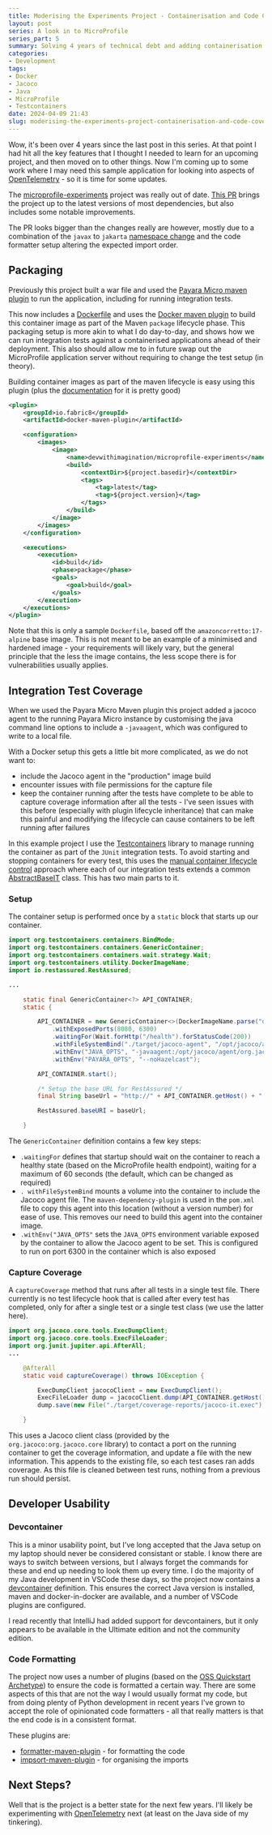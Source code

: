 ```yaml
---
title: Moderising the Experiments Project - Containerisation and Code Coverage Improvements
layout: post
series: A look in to MicroProfile
series_part: 5
summary: Solving 4 years of technical debt and adding containerisation to the project.
categories:
- Development
tags:
- Docker
- Jacoco
- Java
- MicroProfile
- Testcontainers
date: 2024-04-09 21:43
slug: moderising-the-experiments-project-containerisation-and-code-coverage-improvements
---
```

Wow, it's been over 4 years since the last post in this series. At that point I had hit all the key features that I thought I needed to learn for an upcoming project, and then moved on to other things. Now I'm coming up to some work where I may need this sample application for looking into aspects of [OpenTelemetry][opentelemetry] - so it is time for some updates.

The [microprofile-experiments](https://github.com/dhutchison/microprofile-experiments) project was really out of date. [This PR](https://github.com/dhutchison/microprofile-experiments/pull/2/files) brings the project up to the latest versions of most dependencies, but also includes some notable improvements.

The PR looks bigger than the changes really are however, mostly due to a combination of the `javax` to `jakarta` [namespace change][jakarta-namespace-change] and the code formatter setup altering the expected import order.

<!--more-->

## Packaging

Previously this project built a war file and used the [Payara Micro maven plugin][payara-micro-maven-plugin] to run the application, including for running integration tests.

This now includes a [Dockerfile](https://github.com/dhutchison/microprofile-experiments/blob/139b72cc668b225c148e09fb0a9dc9ef74d6965e/Dockerfile) and uses the [Docker maven plugin][docker-maven-plugin] to build this container image as part of the Maven `package` lifecycle phase. This packaging setup is more akin to what I do day-to-day, and shows how we can run integration tests against a containerised applications ahead of their deployment. This also should allow me to in future swap out the MicroProfile application server without requiring to change the test setup (in theory).

Building container images as part of the maven lifecycle is easy using this plugin (plus the [documentation][docker-maven-plugin-build-docs] for it is pretty good)

```xml
<plugin>
    <groupId>io.fabric8</groupId>
    <artifactId>docker-maven-plugin</artifactId>

    <configuration>
        <images>
            <image>
                <name>devwithimagination/microprofile-experiments</name>
                <build>
                    <contextDir>${project.basedir}</contextDir>
                    <tags>
                        <tag>latest</tag>
                        <tag>${project.version}</tag>
                    </tags>
                </build>
            </image>
        </images>
    </configuration>

    <executions>
        <execution>
            <id>build</id>
            <phase>package</phase>
            <goals>
                <goal>build</goal>
            </goals>
        </execution>
    </executions>
</plugin>
```

Note that this is only a sample `Dockerfile`, based off the `amazoncorretto:17-alpine` base image. This is not meant to be an example of a minimised and hardened image - your requirements will likely vary, but the general principle that the less the image contains, the less scope there is for vulnerabilities usually applies.


## Integration Test Coverage

When we used the Payara Micro Maven plugin this project added a jacoco agent to the running Payara Micro instance by customising the java command line options to include a `-javaagent`, which was configured to write to a local file.

With a Docker setup this gets a little bit more complicated, as we do not want to:
* include the Jacoco agent in the "production" image build
* encounter issues with file permissions for the capture file
* keep the container running after the tests have complete to be able to capture coverage information after all the tests - I've seen issues with this before (especially with plugin lifecycle inheritance) that can make this painful and modifying the lifecycle can cause containers to be left running after failures

In this example project I use the [Testcontainers][testcontainers] library to manage running the container as part of the `JUnit` integration tests. To avoid starting and stopping containers for every test, this uses the [manual container lifecycle control][testcontainers-manual] approach where each of our integration tests extends a common [AbstractBaseIT](https://github.com/dhutchison/microprofile-experiments/blob/139b72cc668b225c148e09fb0a9dc9ef74d6965e/src/test/java/com/devwithimagination/microprofile/experiments/it/AbstractBaseIT.java) class. This has two main parts to it.


### Setup

The container setup is performed once by a `static` block that starts up our container.

```java
import org.testcontainers.containers.BindMode;
import org.testcontainers.containers.GenericContainer;
import org.testcontainers.containers.wait.strategy.Wait;
import org.testcontainers.utility.DockerImageName;
import io.restassured.RestAssured;

...

    static final GenericContainer<?> API_CONTAINER;
    static {

        API_CONTAINER = new GenericContainer<>(DockerImageName.parse("devwithimagination/microprofile-experiments:latest"))
            .withExposedPorts(8080, 6300)
            .waitingFor(Wait.forHttp("/health").forStatusCode(200))
            .withFileSystemBind("./target/jacoco-agent", "/opt/jacoco/agent", BindMode.READ_ONLY)
            .withEnv("JAVA_OPTS", "-javaagent:/opt/jacoco/agent/org.jacoco.agent-runtime.jar=output=tcpserver,address=*,port=6300")
            .withEnv("PAYARA_OPTS", "--noHazelcast");

        API_CONTAINER.start();

        /* Setup the base URL for RestAssured */
        final String baseUrl = "http://" + API_CONTAINER.getHost() + ":" + API_CONTAINER.getMappedPort(8080) + "/experiments/data/";

        RestAssured.baseURI = baseUrl;

    }
```

The `GenericContainer` definition contains a few key steps:

* `.waitingFor` defines that startup should wait on the container to reach a healthy state (based on the MicroProfile health endpoint), waiting for a maximum of 60 seconds (the default, which can be changed as required)
* `. withFileSystemBind` mounts a volume into the container to include the Jacoco agent file. The `maven-dependency-plugin` is used in the `pom.xml` file to copy this agent into this location (without a version number) for ease of use. This removes our need to build this agent into the container image.
* `.withEnv("JAVA_OPTS"` sets the `JAVA_OPTS` environment variable exposed by the container to allow the Jacoco agent to be set. This is configured to run on port 6300 in the container which is also exposed


### Capture Coverage

A `captureCoverage` method that runs after all tests in a single test file. There currently is no test lifecycle hook that is called after every test has completed, only for after a single test or a single test class (we use the latter here).

```java
import org.jacoco.core.tools.ExecDumpClient;
import org.jacoco.core.tools.ExecFileLoader;
import org.junit.jupiter.api.AfterAll;
...

    @AfterAll
    static void captureCoverage() throws IOException {

        ExecDumpClient jacocoClient = new ExecDumpClient();
        ExecFileLoader dump = jacocoClient.dump(API_CONTAINER.getHost(), API_CONTAINER.getMappedPort(6300));
        dump.save(new File("./target/coverage-reports/jacoco-it.exec"), true);

    }
```

This uses a Jacoco client class (provided by the `org.jacoco:org.jacoco.core` library) to contact a port on the running container to get the coverage information, and update a file with the new information. This appends to the existing file, so each test cases ran adds coverage. As this file is cleaned between test runs, nothing from a previous run should persist.

## Developer Usability

### Devcontainer

This is a minor usability point, but I've long accepted that the Java setup on my laptop should never be considered consistant or stable. I know there are ways to switch between versions, but I always forget the commands for these and end up needing to look them up every time. I do the majority of my Java development in VSCode these days, so the project now contains a [devcontainer](https://containers.dev) definition. This ensures the correct Java version is installed, maven and docker-in-docker are available, and a number of VSCode plugins are configured.

I read recently that IntelliJ had added support for devcontainers, but it only appears to be available in the Ultimate edition and not the community edition.


### Code Formatting

The project now uses a number of plugins (based on the [OSS Quickstart Archetype][oss-quickstart]) to ensure the code is formatted a certain way. There are some aspects of this that are not the way I would usually format my code, but from doing plenty of Python development in recent years I've grown to accept the role of opinionated code formatters - all that really matters is that the end code is in a consistent format.

These plugins are:
* [formatter-maven-plugin][formatter-maven-plugin] - for formatting the code
* [impsort-maven-plugin][impsort-maven-plugin] - for organising the imports


## Next Steps?

Well that is the project is a better state for the next few years. I'll likely be experimenting with [OpenTelemetry][opentelemetry] next (at least on the Java side of my tinkering).

[opentelemetry]: https://microprofile.io/specifications/microprofile-telemetry/ "microprofile-telemetry - MicroProfile"

[docker-maven-plugin]: https://github.com/fabric8io/docker-maven-plugin "fabric8io/docker-maven-plugin: Maven plugin for running and creating Docker images"
[docker-maven-plugin-build-docs]: https://dmp.fabric8.io/#docker:build "fabric8io/docker-maven-plugin"
[payara-micro-maven-plugin]: https://docs.payara.fish/community/docs/documentation/ecosystem/maven-plugin.html "Payara Micro Maven Plugin :: Payara Community Documentation"

[formatter-maven-plugin]: https://github.com/revelc/formatter-maven-plugin "revelc/formatter-maven-plugin: Formatter Maven Plugin"
[impsort-maven-plugin]: https://github.com/revelc/impsort-maven-plugin "revelc/impsort-maven-plugin: Java import sorter plugin. Sort your imps!"


[jakarta-namespace-change]: https://jakarta.ee/blogs/javax-jakartaee-namespace-ecosystem-progress/ "Javax to Jakarta Namespace Ecosystem Progress - The Eclipse Foundation"

[oss-quickstart]: https://www.morling.dev/blog/introducing-oss-quickstart-archetype/ "Introducing the OSS Quickstart Archetype - Gunnar Morling"

[testcontainers]: https://java.testcontainers.org "Testcontainers for Java"
[testcontainers-manual]: https://java.testcontainers.org/test_framework_integration/manual_lifecycle_control/ "Manual container lifecycle control - Testcontainers for Java"
